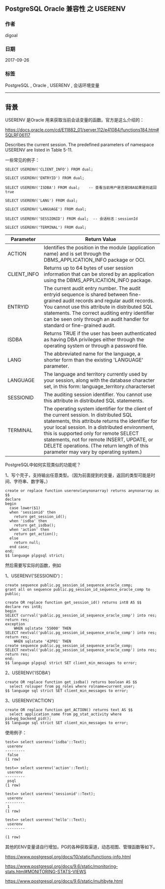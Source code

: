 ## PostgreSQL Oracle 兼容性 之 USERENV    
           
### 作者        
digoal        
        
### 日期         
2017-09-26         
          
### 标签        
PostgreSQL , Oracle , USERENV , 会话环境变量  
          
----         
          
## 背景        
USERENV 是Oracle 用来获取当前会话变量的函数。官方是这么介绍的：  
  
https://docs.oracle.com/cd/E11882_01/server.112/e41084/functions184.htm#SQLRF06117  
  
Describes the current session. The predefined parameters of namespace USERENV are listed in Table 5-11.  
    
一些常见的例子：  
  
```  
SELECT USERENV('CLIENT_INFO') FROM dual;    
  
SELECT USERENV('ENTRYID') FROM dual;    
  
SELECT USERENV('ISDBA') FROM dual;    -- 查看当前用户是否是DBA如果是则返回true    
  
SELECT USERENV('LANG') FROM dual;    
  
SELECT USERENV('LANGUAGE') FROM dual;    
  
SELECT USERENV('SESSIONID') FROM dual;  -- 会话标志：sessionId    
  
SELECT USERENV('TERMINAL') FROM dual;    
```  
  
Parameter | Return Value  
---|---  
ACTION | Identifies the position in the module (application name) and is set through the DBMS_APPLICATION_INFO package or OCI.  
CLIENT_INFO | Returns up to 64 bytes of user session information that can be stored by an application using the DBMS_APPLICATION_INFO package.  
ENTRYID | The current audit entry number. The audit entryid sequence is shared between fine-grained audit records and regular audit records. You cannot use this attribute in distributed SQL statements. The correct auditing entry identifier can be seen only through an audit handler for standard or fine-grained audit.  
ISDBA | Returns TRUE if the user has been authenticated as having DBA privileges either through the operating system or through a password file.  
LANG | The abbreviated name for the language, a shorter form than the existing 'LANGUAGE' parameter.  
LANGUAGE | The language and territory currently used by your session, along with the database character set, in this form: language_territory.characterset  
SESSIONID | The auditing session identifier. You cannot use this attribute in distributed SQL statements.  
TERMINAL | The operating system identifier for the client of the current session. In distributed SQL statements, this attribute returns the identifier for your local session. In a distributed environment, this is supported only for remote SELECT statements, not for remote INSERT, UPDATE, or DELETE operations. (The return length of this parameter may vary by operating system.)  
  
PostgreSQL中如何实现类似的功能呢？  
  
1、写个壳子，支持输出任意类型。（因为前面提到的变量，返回的类型可能是时间、字符串、数字等。）  
  
```  
create or replace function userenv(anynonarray) returns anynonarray as $$  
declare  
begin  
  case lower($1)  
  when 'sessionid' then  
    return get_session_id();  
  when 'isdba' then  
    return get_isdba();  
  when 'action' then  
    return get_action();  
  else   
    return null;  
  end case;  
end;  
$$ language plpgsql strict;  
```  
  
然后需要写实际的函数，例如   
  
1、USERENV('SESSIONID')：    
                         
```  
create sequence public.pg_session_id_sequence_oracle_comp;  
grant all on sequence public.pg_session_id_sequence_oracle_comp to public;  
  
create OR replace function get_session_id() returns int8 AS $$   
declare res int8;   
begin  
SELECT currval('public.pg_session_id_sequence_oracle_comp') into res;   
return res;   
exception    
    WHEN sqlstate '55000' THEN    
SELECT nextval('public.pg_session_id_sequence_oracle_comp') into res;   
return res;    
    WHEN sqlstate '42P01' THEN    
create sequence public.pg_session_id_sequence_oracle_comp;  
SELECT nextval('public.pg_session_id_sequence_oracle_comp') into res;   
return res;   
end;   
$$ language plpgsql strict SET client_min_messages to error;    
```  
  
2、USERENV('ISDBA')  
  
```  
create OR replace function get_isdba() returns boolean AS $$   
  select rolsuper from pg_roles where rolname=current_user;  
$$ language sql strict SET client_min_messages to error;    
```  
  
3、USERENV('ACTION')  
  
```  
create OR replace function get_ACTION() returns text AS $$   
  select application_name from pg_stat_activity where pid=pg_backend_pid();  
$$ language sql strict SET client_min_messages to error;    
```  
  
使用例子：  
  
```  
test=> select userenv('isdba'::Text);  
 userenv   
---------  
 false  
(1 row)  
  
test=> select userenv('action'::Text);  
 userenv   
---------  
 psql  
(1 row)  
  
test=> select userenv('sessionid'::Text);  
 userenv   
---------  
 1  
(1 row)  
  
test=> select userenv('hello'::Text);  
 userenv   
---------  
   
(1 row)  
```  
  
其他的ENV变量请自行增加，PG的各种获取渠道，动态视图、管理函数等如下。  
  
https://www.postgresql.org/docs/10/static/functions-info.html  
  
https://www.postgresql.org/docs/9.6/static/monitoring-stats.html#MONITORING-STATS-VIEWS  
   
https://www.postgresql.org/docs/9.6/static/multibyte.html  
                        
